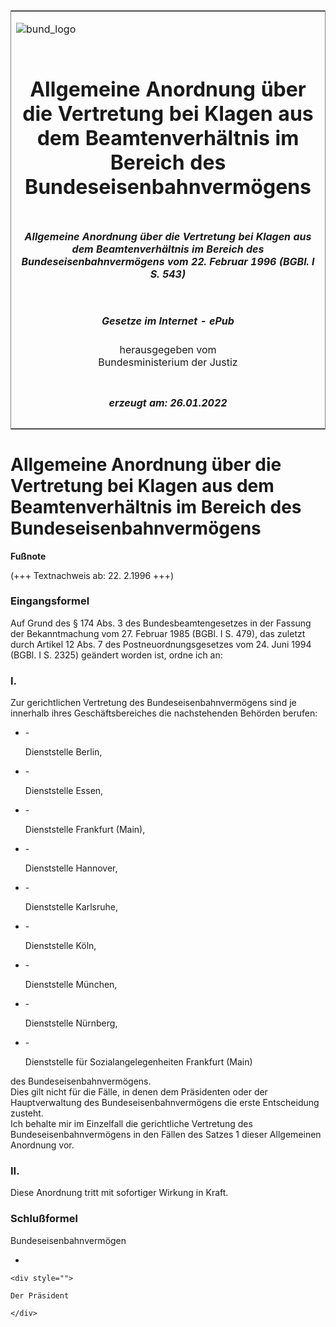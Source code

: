 <span id="DECKBLATT.html"></span>

<table border="0" frame="border" width="100%">

<tr valign="top">

<td align="left">

![bund\_logo](BfJ_2021_Web_de_de.gif)

</td>

<td align="right">

 

</td>

</tr>

<tr align="center" valign="middle">

<td colspan="2">

# Allgemeine Anordnung über die Vertretung bei Klagen aus dem Beamtenverhältnis im Bereich des Bundeseisenbahnvermögens

</td>

</tr>

<tr align="center" valign="middle">

<td colspan="2">

##### Allgemeine Anordnung über die Vertretung bei Klagen aus dem Beamtenverhältnis im Bereich des Bundeseisenbahnvermögens vom 22. Februar 1996 (BGBl. I S. 543)

</td>

</tr>

<tr align="center" valign="middle">

<td colspan="2">

  
  

##### Gesetze im Internet - ePub  
  
herausgegeben vom  
Bundesministerium der Justiz

</td>

</tr>

<tr align="center" valign="bottom">

<td colspan="2">

  
  

##### erzeugt am: 26.01.2022

</td>

</tr>

</table>

<span id="BJNR054300996.html"></span>

# Allgemeine Anordnung über die Vertretung bei Klagen aus dem Beamtenverhältnis im Bereich des Bundeseisenbahnvermögens

<div>

  
**Fußnote**

<div class="jnhtml">

<div>

<div class="jurAbsatz">

(+++ Textnachweis ab: 22. 2.1996 +++)

</div>

</div>

</div>

</div>

<span id="BJNR054300996BJNE000100305.html"></span>

### Eingangsformel  

<div>

<div class="jnhtml">

<div>

<div class="jurAbsatz">

Auf Grund des § 174 Abs. 3 des Bundesbeamtengesetzes in der Fassung der
Bekanntmachung vom 27. Februar 1985 (BGBl. I S. 479), das zuletzt durch
Artikel 12 Abs. 7 des Postneuordnungsgesetzes vom 24. Juni 1994 (BGBl. I
S. 2325) geändert worden ist, ordne ich an:

</div>

</div>

</div>

</div>

<span id="BJNR054300996BJNE000200305.html"></span>

### I.  

<div>

<div class="jnhtml">

<div>

<div class="jurAbsatz">

Zur gerichtlichen Vertretung des Bundeseisenbahnvermögens sind je
innerhalb ihres Geschäftsbereiches die nachstehenden Behörden berufen:

  - \-
    
    <div style="">
    
    Dienststelle Berlin,
    
    </div>

  - \-
    
    <div style="">
    
    Dienststelle Essen,
    
    </div>

  - \-
    
    <div style="">
    
    Dienststelle Frankfurt (Main),
    
    </div>

  - \-
    
    <div style="">
    
    Dienststelle Hannover,
    
    </div>

  - \-
    
    <div style="">
    
    Dienststelle Karlsruhe,
    
    </div>

  - \-
    
    <div style="">
    
    Dienststelle Köln,
    
    </div>

  - \-
    
    <div style="">
    
    Dienststelle München,
    
    </div>

  - \-
    
    <div style="">
    
    Dienststelle Nürnberg,
    
    </div>

  - \-
    
    <div style="">
    
    Dienststelle für Sozialangelegenheiten Frankfurt (Main)
    
    </div>

des Bundeseisenbahnvermögens.  
Dies gilt nicht für die Fälle, in denen dem Präsidenten oder der
Hauptverwaltung des Bundeseisenbahnvermögens die erste Entscheidung
zusteht.  
Ich behalte mir im Einzelfall die gerichtliche Vertretung des
Bundeseisenbahnvermögens in den Fällen des Satzes 1 dieser Allgemeinen
Anordnung vor.

</div>

</div>

</div>

</div>

<span id="BJNR054300996BJNE000300305.html"></span>

### II.  

<div>

<div class="jnhtml">

<div>

<div class="jurAbsatz">

Diese Anordnung tritt mit sofortiger Wirkung in Kraft.

</div>

</div>

</div>

</div>

<span id="BJNR054300996BJNE000400305.html"></span>

### Schlußformel  

<div>

<div class="jnhtml">

<div>

<div class="jurAbsatz">

Bundeseisenbahnvermögen

  - 
    
    <div style="">
    
    Der Präsident
    
    </div>

</div>

</div>

</div>

</div>
